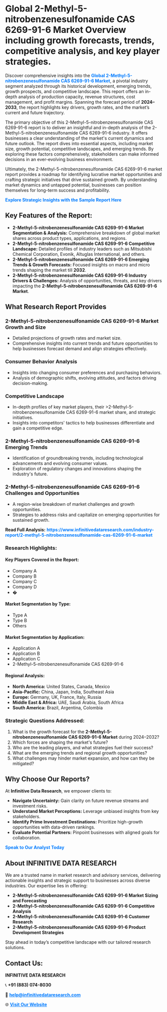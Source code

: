 <h1>Global 2-Methyl-5-nitrobenzenesulfonamide CAS 6269-91-6 Market Overview including growth forecasts, trends, competitive analysis, and key player strategies.</h1>
<p>
Discover comprehensive insights into the 
<a href="https://www.infinitivedataresearch.com/industry-report/2-methyl-5-nitrobenzenesulfonamide-cas-6269-91-6-market" rel="dofollow" style="color: #007BFF; text-decoration: none;"><strong>Global 2-Methyl-5-nitrobenzenesulfonamide CAS 6269-91-6 Market</strong></a>, a pivotal industry segment analyzed through its historical development, emerging trends, growth prospects, and competitive landscape. This report offers an in-depth analysis of production capacity, revenue structures, cost management, and profit margins. Spanning the forecast period of <strong>2024–2033</strong>, the report highlights key drivers, growth rates, and the market’s current and future trajectory.
</p>
<p>
The primary objective of this 2-Methyl-5-nitrobenzenesulfonamide CAS 6269-91-6 report is to deliver an insightful and in-depth analysis of the 2-Methyl-5-nitrobenzenesulfonamide CAS 6269-91-6 industry. It offers businesses a clear understanding of the market's current dynamics and future outlook. The report dives into essential aspects, including market size, growth potential, competitive landscapes, and emerging trends. By exploring these factors comprehensively, stakeholders can make informed decisions in an ever-evolving business environment.
</p>
<p>
Ultimately, the 2-Methyl-5-nitrobenzenesulfonamide CAS 6269-91-6 market report provides a roadmap for identifying lucrative market opportunities and crafting strategic initiatives that drive sustained growth. By understanding market dynamics and untapped potential, businesses can position themselves for long-term success and profitability.
</p>
<p>
<a href="https://www.infinitivedataresearch.com/request-sample/reportId=102618" style="color: #007BFF; text-decoration: none;"><strong>Explore Strategic Insights with the Sample Report Here</strong></a>
</p>

<h2>Key Features of the Report:</h2>
<ul>
<li><strong>2-Methyl-5-nitrobenzenesulfonamide CAS 6269-91-6 Market Segmentation & Analysis:</strong> Comprehensive breakdown of global market shares across product types, applications, and regions.</li>
<li><strong>2-Methyl-5-nitrobenzenesulfonamide CAS 6269-91-6 Competitive Landscape:</strong> Detailed profiles of industry leaders such as Mitsubishi Chemical Corporation, Evonik, Altuglas International, and others.</li>
<li><strong>2-Methyl-5-nitrobenzenesulfonamide CAS 6269-91-6 Emerging Trends & Growth Forecasts:</strong> Focused insights on macro and micro trends shaping the market till <strong>2032</strong>.</li>
<li><strong>2-Methyl-5-nitrobenzenesulfonamide CAS 6269-91-6 Industry Drivers & Challenges:</strong> Analysis of opportunities, threats, and key drivers impacting the <strong>2-Methyl-5-nitrobenzenesulfonamide CAS 6269-91-6 Market</strong>.</li>
</ul>

<h2>What Research Report Provides</h2>
<h3>2-Methyl-5-nitrobenzenesulfonamide CAS 6269-91-6 Market Growth and Size</h3>
<ul>
<li>Detailed projections of growth rates and market size.</li>
<li>Comprehensive insights into current trends and future opportunities to help businesses forecast demand and align strategies effectively.</li>
</ul>

<h3>Consumer Behavior Analysis</h3>
<ul>
<li>Insights into changing consumer preferences and purchasing behaviors.</li>
<li>Analysis of demographic shifts, evolving attitudes, and factors driving decision-making.</li>
</ul>

<h3>Competitive Landscape</h3>
<ul>
<li>In-depth profiles of key market players, their >2-Methyl-5-nitrobenzenesulfonamide CAS 6269-91-6 market share, and strategic initiatives.</li>
<li>Insights into competitors' tactics to help businesses differentiate and gain a competitive edge.</li>
</ul>

<h3>2-Methyl-5-nitrobenzenesulfonamide CAS 6269-91-6 Emerging Trends</h3>
<ul>
<li>Identification of groundbreaking trends, including technological advancements and evolving consumer values.</li>
<li>Exploration of regulatory changes and innovations shaping the industry's future.</li>
</ul>

<h3>2-Methyl-5-nitrobenzenesulfonamide CAS 6269-91-6 Challenges and Opportunities</h3>
<ul>
<li>A region-wise breakdown of market challenges and growth opportunities.</li>
<li>Strategies to address risks and capitalize on emerging opportunities for sustained growth.</li>
</ul>
<p><strong>Read Full Analysis:</strong> <a href="https://www.infinitivedataresearch.com/industry-report/2-methyl-5-nitrobenzenesulfonamide-cas-6269-91-6-market" rel="dofollow" style="color: #007BFF; text-decoration: none;"><strong>https://www.infinitivedataresearch.com/industry-report/2-methyl-5-nitrobenzenesulfonamide-cas-6269-91-6-market</strong></a></p>
<h3>Research Highlights:</h3>
<h4>Key Players Covered in the Report:</h4>
<ul><li>Company A</li><li>Company B</li><li>Company C</li><li>Company D</li><li>�</li></ul>
<h4>Market Segmentation by Type:</h4>
<ul><li>Type A</li><li>Type B</li><li>Others</li></ul>
<h4>Market Segmentation by Application:</h4>
<ul><li>Application A</li><li>Application B</li><li>Application C</li><li>2-Methyl-5-nitrobenzenesulfonamide CAS 6269-91-6</li></ul>

<h4>Regional Analysis:</h4>
<ul>
<li><strong>North America:</strong> United States, Canada, Mexico</li>
<li><strong>Asia-Pacific:</strong> China, Japan, India, Southeast Asia</li>
<li><strong>Europe:</strong> Germany, UK, France, Italy, Russia</li>
<li><strong>Middle East & Africa:</strong> UAE, Saudi Arabia, South Africa</li>
<li><strong>South America:</strong> Brazil, Argentina, Colombia</li>
</ul>

<h3>Strategic Questions Addressed:</h3>
<ol>
<li>What is the growth forecast for the <strong>2-Methyl-5-nitrobenzenesulfonamide CAS 6269-91-6 Market</strong> during 2024–2032?</li>
<li>Which forces are shaping the market's future?</li>
<li>Who are the leading players, and what strategies fuel their success?</li>
<li>What are the emerging trends and regional growth opportunities?</li>
<li>What challenges may hinder market expansion, and how can they be mitigated?</li>
</ol>

<h2>Why Choose Our Reports?</h2>
<p>At <strong>Infinitive Data Research</strong>, we empower clients to:</p>
<ul>
<li><strong>Navigate Uncertainty:</strong> Gain clarity on future revenue streams and investment risks.</li>
<li><strong>Understand Market Perceptions:</strong> Leverage unbiased insights from key stakeholders.</li>
<li><strong>Identify Prime Investment Destinations:</strong> Prioritize high-growth opportunities with data-driven rankings.</li>
<li><strong>Evaluate Potential Partners:</strong> Pinpoint businesses with aligned goals for collaboration.</li>
</ul>
<p><a href="https://www.infinitivedataresearch.com/industry-report/2-methyl-5-nitrobenzenesulfonamide-cas-6269-91-6-market" rel="dofollow" style="color: #007BFF; text-decoration: none;"><strong>Speak to Our Analyst Today</strong></a></p>

<h2>About INFINITIVE DATA RESEARCH</h2>
<p>We are a trusted name in market research and advisory services, delivering actionable insights and strategic support to businesses across diverse industries. Our expertise lies in offering:</p>
<ul>
<li><strong>2-Methyl-5-nitrobenzenesulfonamide CAS 6269-91-6 Market Sizing and Forecasting</strong></li>
<li><strong>2-Methyl-5-nitrobenzenesulfonamide CAS 6269-91-6 Competitive Analysis</strong></li>
<li><strong>2-Methyl-5-nitrobenzenesulfonamide CAS 6269-91-6 Customer Research</strong></li>
<li><strong>2-Methyl-5-nitrobenzenesulfonamide CAS 6269-91-6 Product Development Strategies</strong></li>
</ul>
<p>Stay ahead in today’s competitive landscape with our tailored research solutions.</p>

<h2>Contact Us:</h2>
<p><strong>INFINITIVE DATA RESEARCH</strong></p>
<p>📞 <strong>+91 (883) 074-8030</strong></p>
<p>📧 <strong><a href="mailto:help@infinitivedataresearch.com" style="color: #007BFF;">help@infinitivedataresearch.com</a></strong></p>
<p>🌐 <strong><a href="https://www.infinitivedataresearch.com" rel="dofollow" style="color: #007BFF;">Visit Our Website</a></strong></p>